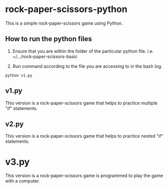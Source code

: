 # rock-paper-scissors-python
This is a simple rock-paper-scissors game using Python.

## How to run the python files
1. Ensure that you are within the folder of the particular python file. i.e. ~/.../rock-paper-scissors-basic

2. Run command according to the file you are accessing to in the bash log.
```
python v1.py
```

## v1.py
This version is a rock-paper-scissors game that helps to practice multiple "if" statements.

## v2.py
This version is a rock-paper-scissors game that helps to practice nested "if" statements.

# v3.py
This version is a rock-paper-scissors game is programmed to play the game with a computer.